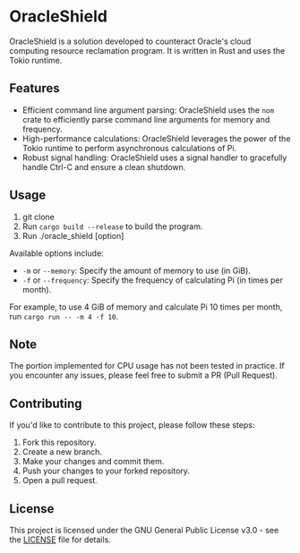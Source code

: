 # OracleShield

OracleShield is a solution developed to counteract Oracle's cloud computing resource reclamation program. It is written in Rust and uses the Tokio runtime.

## Features

- Efficient command line argument parsing: OracleShield uses the `nom` crate to efficiently parse command line arguments for memory and frequency.
- High-performance calculations: OracleShield leverages the power of the Tokio runtime to perform asynchronous calculations of Pi.
- Robust signal handling: OracleShield uses a signal handler to gracefully handle Ctrl-C and ensure a clean shutdown.

## Usage

1. git clone
2. Run `cargo build --release` to build the program.
3. Run ./oracle_shield [option]

Available options include:

- `-m` or `--memory`: Specify the amount of memory to use (in GiB).
- `-f` or `--frequency`: Specify the frequency of calculating Pi (in times per month).

For example, to use 4 GiB of memory and calculate Pi 10 times per month, run `cargo run -- -m 4 -f 10`.

## Note

The portion implemented for CPU usage has not been tested in practice. If you encounter any issues, please feel free to submit a PR (Pull Request).

## Contributing

If you'd like to contribute to this project, please follow these steps:

1. Fork this repository.
2. Create a new branch.
3. Make your changes and commit them.
4. Push your changes to your forked repository.
5. Open a pull request.

## License

This project is licensed under the GNU General Public License v3.0 - see the [LICENSE](./LICENSE) file for details.

